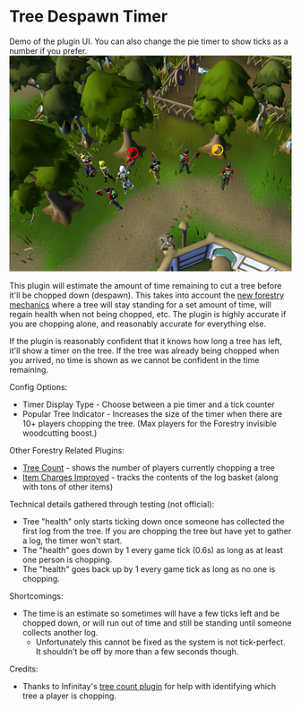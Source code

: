 # Tree Despawn Timer

Demo of the plugin UI. You can also change the pie timer to show ticks as a number if you prefer.
![Demo](./demo.png)

This plugin will estimate the amount of time remaining to cut a tree before it'll be chopped down (despawn). This takes
into account the [new forestry mechanics](https://oldschool.runescape.wiki/w/Forestry) where a tree will stay standing
for a set amount of time, will regain health
when not being chopped, etc. The plugin is highly accurate if you are chopping alone, and reasonably accurate for
everything else.

If the plugin is reasonably confident that it knows how long a tree has left, it'll show a timer on the tree. If the
tree was already being chopped when you arrived, no time is shown as we cannot be confident in the time remaining.

Config Options:

* Timer Display Type - Choose between a pie timer and a tick counter
* Popular Tree Indicator - Increases the size of the timer when there are 10+ players chopping the tree. (Max players
  for the Forestry invisible woodcutting boost.)

Other Forestry Related Plugins:

* [Tree Count](https://runelite.net/plugin-hub/show/treecount) - shows the number of players currently chopping a tree
* [Item Charges Improved](https://runelite.net/plugin-hub/show/tictac7x-charges) - tracks the contents of the log
  basket (along with tons of other items)

Technical details gathered through testing (not official):

* Tree "health" only starts ticking down once someone has collected the first log from the tree. If you are chopping the
  tree but have yet to gather a log, the timer won't start.
* The "health" goes down by 1 every game tick (0.6s) as long as at least one person is chopping.
* The "health" goes back up by 1 every game tick as long as no one is chopping.

Shortcomings:

* The time is an estimate so sometimes will have a few ticks left and be chopped down, or will run out of time and still
  be standing until someone collects another log.
    * Unfortunately this cannot be fixed as the system is not tick-perfect. It shouldn't be off by more than a few
      seconds though.

Credits:

* Thanks to Infinitay's [tree count plugin](https://github.com/Infinitay/tree-count-plugin) for help with identifying
  which tree a player is chopping.